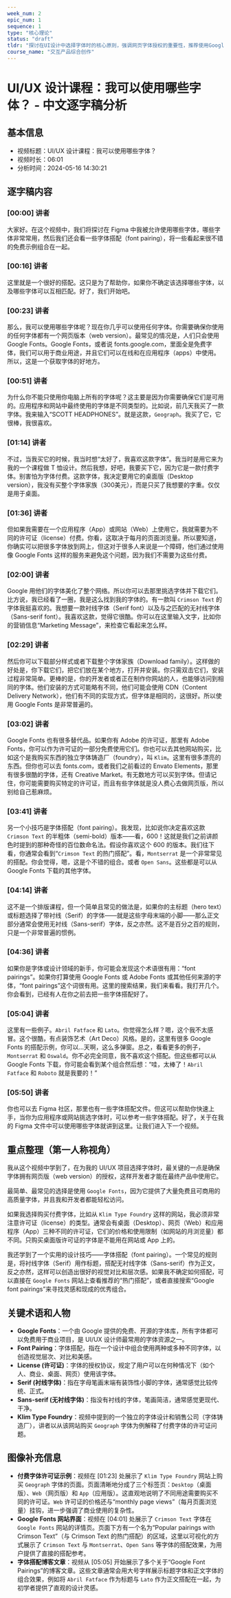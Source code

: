 ```yaml
---
week_num: 2
epic_num: 1
sequence: 1
type: "核心理论"
status: "draft"
tldr: "探讨在UI设计中选择字体时的核心原则，强调网页字体授权的重要性，推荐使用Google Fonts作为安全免费的字体来源，并介绍通过“字体搭配”技巧（如衬线与无衬线组合）来提升设计的专业性。"
course_name: "交互产品综合创作"
---
```


# UI/UX 设计课程：我可以使用哪些字体？ - 中文逐字稿分析

## 基本信息
- 视频标题：UI/UX 设计课程：我可以使用哪些字体？
- 视频时长：06:01
- 分析时间：2024-05-16 14:30:21

## 逐字稿内容

### [00:00] 讲者
大家好。在这个视频中，我们将探讨在 Figma 中我被允许使用哪些字体，哪些字体非常常用，然后我们还会看一些字体搭配（font pairing），将一些看起来很不错的免费示例组合在一起。

### [00:16] 讲者
这里就是一个很好的搭配。这只是为了帮助你，如果你不确定该选择哪些字体，以及哪些字体可以互相匹配。好了，我们开始吧。

### [00:23] 讲者
那么，我可以使用哪些字体呢？现在你几乎可以使用任何字体。你需要确保你使用的任何字体都有一个网页版本（web version）。最常见的情况是，人们只会使用 Google Fonts。Google Fonts，或者说 fonts.google.com，里面全是免费字体，我们可以用于商业用途，并且它们可以在线和在应用程序（apps）中使用。所以，这是一个获取字体的好地方。

### [00:51] 讲者
为什么你不能只使用你电脑上所有的字体呢？这主要是因为你需要确保它们是可用的。应用程序和网站中最终使用的字体是不同类型的。比如说，前几天我买了一款字体。我来输入“SCOTT HEADPHONES”。就是这款，`Geograph`。我买了它，它很棒，我很喜欢。

### [01:14] 讲者
不过，当我买它的时候，我当时想“太好了，我喜欢这款字体”。我当时是用它来为我的一个课程做 T 恤设计。然后我想，好吧，我要买下它，因为它是一款付费字体。别害怕为字体付费。这款字体，我决定要用它的桌面版（Desktop version），我没有买整个字体家族（300美元），而是只买了我想要的字重。仅仅是用于桌面。

### [01:36] 讲者
但如果我需要在一个应用程序（App）或网站（Web）上使用它，我就需要为不同的许可证（license）付费。你看，这取决于每月的页面浏览量。所以要知道，你确实可以把很多字体放到网上，但这对于很多人来说是一个障碍，他们通过使用像 Google Fonts 这样的服务来避免这个问题，因为我们不需要为这些付费。

### [02:00] 讲者
Google 用他们的字体美化了整个网络。所以你可以去那里挑选字体并下载它们。比方说，我已经看了一圈，我是这么找到我的字体的。有一款叫 `Crimson Text` 的字体我挺喜欢的。我想要一款衬线字体（Serif font）以及与之匹配的无衬线字体（Sans-serif font）。我喜欢这款，觉得它很酷。你可以在这里输入文字，比如你的营销信息“Marketing Message”，来检查它看起来怎么样。

### [02:29] 讲者
然后你可以下载部分样式或者下载整个字体家族（Download family）。这样做的好处是，你下载它们，把它们放在某个地方，打开并安装。你只需双击它们，安装过程非常简单。更棒的是，你的开发者或者正在制作你网站的人，也能够访问到相同的字体。他们安装的方式可能略有不同，他们可能会使用 CDN（Content Delivery Network），他们有不同的实现方式，但字体是相同的，这很好。所以使用 Google Fonts 是非常普遍的。

### [03:02] 讲者
Google Fonts 也有很多替代品。如果你有 Adobe 的许可证，那里有 Adobe Fonts，你可以作为许可证的一部分免费使用它们。你也可以去其他网站购买，比如这个是我购买东西的独立字体铸造厂（foundry），叫 `Klim`。这里有很多漂亮的东西。但你也可以去 fonts.com，或者我们之前看过的 Envato Elements，那里有很多很酷的字体，还有 Creative Market。有无数地方可以买到字体。但请记住，你可能需要购买特定的许可证，而且有些字体就是没人费心去做网页版，所以别给自己惹麻烦。

### [03:41] 讲者
另一个小技巧是字体搭配（font pairing）。我发现，比如说你决定喜欢这款 `Crimson Text` 的半粗体（semi-bold）版本——看，600！这就是我们之前讲颜色时提到的那种奇怪的百位数命名法。假设你喜欢这个 600 的版本。我们往下看，你通常会看到“`Crimson Text` 的热门搭配”。看，`Montserrat` 是一个非常常见的搭配。你会觉得，嗯，这是个不错的组合。或者 `Open Sans`。这些都是可以从 Google Fonts 下载的其他字体。

### [04:14] 讲者
这不是一个排版课程，但一个简单且常见的做法是，如果你的主标题（hero text）或标题选择了带衬线（Serif）的字体——就是这些字母末端的小脚——那么正文部分通常会使用无衬线（Sans-serif）字体，反之亦然。这不是百分之百的规则，只是一个非常普遍的惯例。

### [04:36] 讲者
如果你是字体或设计领域的新手，你可能会发现这个术语很有用：“font pairings”。如果你打算使用 Google Fonts 或 Adobe Fonts 或其他任何来源的字体，“font pairings”这个词很有用。这里的搜索结果，我们来看看。我打开几个。你会看到，已经有人在你之前去把一些字体搭配好了。

### [05:04] 讲者
这里有一些例子。`Abril Fatface` 和 `Lato`。你觉得怎么样？嗯，这个我不太感冒。这个很酷，有点装饰艺术（Art Deco）风格。是的，这里有很多 Google Fonts 的搭配示例，你可以...天啊，这么多弹窗。总之，看看更多的例子，`Montserrat` 和 `Oswald`。你不必完全同意，我不喜欢这个搭配。但这些都可以从 Google Fonts 下载，你可能会看到某个组合然后想：“哇，太棒了！`Abril Fatface` 和 `Roboto` 就是我要的！”

### [05:50] 讲者
你也可以去 Figma 社区，那里也有一些字体搭配文件。但这可以帮助你快速上手，当你为应用程序或网站挑选字体时，可以参考一些字体搭配。好了，关于在我的 Figma 文件中可以使用哪些字体就讲到这里。让我们进入下一个视频。

## 重点整理（第一人称视角）
我从这个视频中学到了，在为我的 UI/UX 项目选择字体时，最关键的一点是确保字体拥有网页版（web version）的授权，这样开发者才能在最终产品中使用它。

最简单、最常见的选择是使用 `Google Fonts`，因为它提供了大量免费且可商用的高质量字体，并且我和开发者都能轻松访问。

如果我选择购买付费字体，比如从 `Klim Type Foundry` 这样的网站，我必须非常注意许可证（license）的类型。通常会有桌面（Desktop）、网页（Web）和应用程序（App）三种不同的许可证，它们的价格和使用限制（如网站的月浏览量）都不同。只购买桌面版许可证的字体是不能用在网站或 App 上的。

我还学到了一个实用的设计技巧——字体搭配（font pairing）。一个常见的规则是，将衬线字体（Serif）用作标题，搭配无衬线字体（Sans-serif）作为正文，反之亦然，这样可以创造出很好的视觉对比和层次感。如果我不确定如何搭配，可以直接在 `Google Fonts` 网站上查看推荐的“热门搭配”，或者直接搜索“Google font pairings”来寻找灵感和现成的优秀组合。

## 关键术语和人物
- **Google Fonts**：一个由 Google 提供的免费、开源的字体库，所有字体都可以免费用于商业项目，是 UI/UX 设计师最常用的字体资源之一。
- **Font Pairing**：字体搭配，指在一个设计中组合使用两种或多种不同字体，以创造视觉层次、对比和美感。
- **License (许可证)**：字体的授权协议，规定了用户可以在何种情况下（如个人、商业、桌面、网页）使用该字体。
- **Serif (衬线字体)**：指在字母笔画末端有装饰性小脚的字体，通常感觉比较传统、正式。
- **Sans-serif (无衬线字体)**：指没有衬线的字体，笔画简洁，通常感觉更现代、干净。
- **Klim Type Foundry**：视频中提到的一个独立的字体设计和销售公司（字体铸造厂），讲者以从该网站购买 `Geograph` 字体为例解释了付费字体的许可证问题。

## 图像补充信息
- **付费字体许可证示例**：视频在 [01:23] 处展示了 `Klim Type Foundry` 网站上购买 `Geograph` 字体的页面。页面清晰地分成了三个标签页：`Desktop`（桌面版）、`Web`（网页版）和 `App`（应用版）。这直观地说明了不同用途需要购买不同的许可证。`Web` 许可证的价格还与“monthly page views”（每月页面浏览量）挂钩，进一步强调了商业使用的复杂性。
- **Google Fonts 网站界面**：视频在 [04:01] 处展示了 `Crimson Text` 字体在 `Google Fonts` 网站的详情页。页面下方有一个名为“Popular pairings with Crimson Text”（与 Crimson Text 的热门搭配）的区域，这里以可视化的方式展示了 `Crimson Text` 与 `Montserrat`、`Open Sans` 等字体的搭配效果，为用户提供了直接的搭配参考。
- **字体搭配博客文章**：视频从 [05:05] 开始展示了多个关于“Google Font Pairings”的博客文章。这些文章通常会用大号字样展示标题字体和正文字体的组合效果，例如将 `Abril Fatface` 作为标题与 `Lato` 作为正文搭配在一起，为初学者提供了直观的设计灵感。
